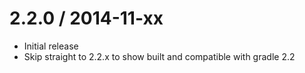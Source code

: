 2.2.0 / 2014-11-xx
==================

* Initial release
* Skip straight to 2.2.x to show built and compatible with gradle 2.2